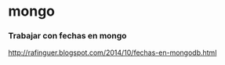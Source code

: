 # mongo

### Trabajar con fechas en mongo
http://rafinguer.blogspot.com/2014/10/fechas-en-mongodb.html
